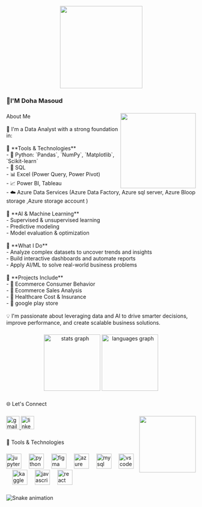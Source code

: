 <br clear="both">

<div align="center">
  <img height="219" src="https://encrypted-tbn0.gstatic.com/images?q=tbn:ANd9GcRmt-Wn1tlgDRPy2-Et_GN95TWmo8AAVLOQ2A&s"  />
</div>

###

<h3 align="left">👋I'M Doha Masoud</h3>

###

<img align="right" height="200" src="https://img.freepik.com/premium-photo/cute-3d-girl-cartoon-character_14117-148365.jpg?ga=GA1.1.1450736374.1745988703&semt=ais_hybrid&w=740"  />

###

<p align="left">About Me<br><br>🎯 I'm a  Data Analyst  with a strong foundation in:<br><br>🔧 **Tools & Technologies**<br>- 🐍 Python: `Pandas`, `NumPy`, `Matplotlib`, `Scikit-learn`<br>- 🧮 SQL<br>- 📊 Excel (Power Query, Power Pivot)<br>- 📈 Power BI, Tableau<br>- ☁️ Azure Data Services (Azure Data Factory, Azure sql server, Azure Bloop storage ,Azure storage account )<br><br>🤖 **AI & Machine Learning**<br>- Supervised & unsupervised learning<br>- Predictive modeling<br>- Model evaluation & optimization<br><br>🧠 **What I Do**<br>- Analyze complex datasets to uncover trends and insights<br>- Build interactive dashboards and automate reports<br>- Apply AI/ML to solve real-world business problems<br><br>🚀 **Projects Include**<br>- 📌 Ecommerce Consumer Behavior <br>- 📌 Ecommerce Sales Analysis  <br>- 📌 Healthcare Cost & Insurance <br>- 📌 google play store <br><br>💡 I'm passionate about leveraging data and AI to drive smarter decisions, improve performance, and create scalable business solutions.</p>

###

<div align="center">
  <img src="https://github-readme-stats.vercel.app/api?username=DohaMasoud&hide_title=false&hide_rank=false&show_icons=true&include_all_commits=true&count_private=true&disable_animations=false&theme=dracula&locale=en&hide_border=false&order=1" height="150" alt="stats graph"  />
  <img src="https://github-readme-stats.vercel.app/api/top-langs?username=DohaMasoud&locale=en&hide_title=false&layout=compact&card_width=320&langs_count=5&theme=dracula&hide_border=false&order=2" height="150" alt="languages graph"  />
</div>

###

<p align="left">🌐 Let's Connect</p>

###

<img align="right" height="150" src="https://img.freepik.com/free-vector/female-programmer-working-computer-night_107791-19637.jpg?ga=GA1.1.1450736374.1745988703&semt=ais_hybrid&w=740"  />

###

<div align="left">
  <a href="mailto: dohamasoud25@gmail.com" target="_blank">
    <img src="https://img.shields.io/static/v1?message=Gmail&logo=gmail&label=&color=D14836&logoColor=white&labelColor=&style=for-the-badge" height="35" alt="gmail logo"  />
  </a>
  <a href="https://www.linkedin.com/in/doha-masoud/" target="_blank">
    <img src="https://img.shields.io/static/v1?message=LinkedIn&logo=linkedin&label=&color=0077B5&logoColor=white&labelColor=&style=for-the-badge" height="35" alt="linkedin logo"  />
  </a>
</div>

###

<p align="left">🔧 Tools & Technologies</p>

###

<div align="left">
  <img src="https://cdn.jsdelivr.net/gh/devicons/devicon/icons/jupyter/jupyter-original.svg" height="40" alt="jupyter logo"  />
  <img width="12" />
  <img src="https://cdn.jsdelivr.net/gh/devicons/devicon/icons/python/python-original.svg" height="40" alt="python logo"  />
  <img width="12" />
  <img src="https://cdn.jsdelivr.net/gh/devicons/devicon/icons/figma/figma-original.svg" height="40" alt="figma logo"  />
  <img width="12" />
  <img src="https://cdn.jsdelivr.net/gh/devicons/devicon/icons/azure/azure-original.svg" height="40" alt="azure logo"  />
  <img width="12" />
  <img src="https://cdn.jsdelivr.net/gh/devicons/devicon/icons/mysql/mysql-original.svg" height="40" alt="mysql logo"  />
  <img width="12" />
  <img src="https://cdn.jsdelivr.net/gh/devicons/devicon/icons/vscode/vscode-original.svg" height="40" alt="vscode logo"  />
  <img width="12" />
  <img src="https://cdn.jsdelivr.net/gh/devicons/devicon/icons/kaggle/kaggle-original.svg" height="40" alt="kaggle logo"  />
  <img width="12" />
  <img src="https://cdn.jsdelivr.net/gh/devicons/devicon/icons/javascript/javascript-original.svg" height="40" alt="javascript logo"  />
  <img width="12" />
  <img src="https://cdn.jsdelivr.net/gh/devicons/devicon/icons/react/react-original.svg" height="40" alt="react logo"  />
</div>

###

<img src="https://raw.githubusercontent.com/DohaMasoud/DohaMasoud/output/snake.svg" alt="Snake animation" />

###
